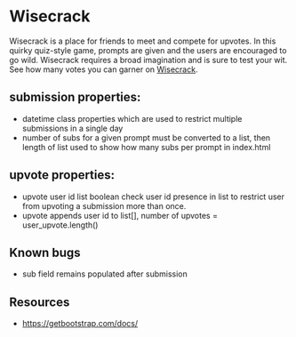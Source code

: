 # Wisecrack

Wisecrack is a place for friends to meet and compete for upvotes. In this quirky quiz-style game, prompts are given and the users are encouraged to go wild. Wisecrack requires a broad imagination and is sure to test your wit.
See how many votes you can garner on [Wisecrack](https://wisecrack-django.herokuapp.com/).

## submission properties: 
- datetime class properties which are used to restrict multiple submissions in a single day 
- number of subs for a given prompt must be converted to a list, then length of list used to show how many subs per prompt in index.html

## upvote properties:
- upvote user id list boolean check user id presence in list to restrict user from upvoting a submission more than once.
- upvote appends user id to list[], number of upvotes = user_upvote.length()

## Known bugs

- sub field remains populated after submission

## Resources

- https://getbootstrap.com/docs/